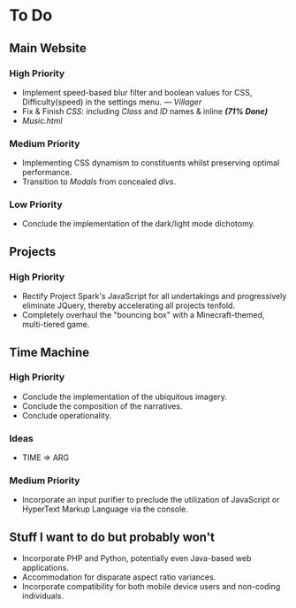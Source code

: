 # To Do

## Main Website

### High Priority

- Implement speed-based blur filter and boolean values for CSS, Difficulty(speed) in the settings menu. _— Villager_
- Fix & Finish _CSS_: including *Class* and *ID* names & inline **_(71% Done)_**
- _Music.html_

### Medium Priority

- Implementing CSS dynamism to constituents whilst preserving optimal performance.
- Transition to _Modals_ from concealed _divs_.

### Low Priority

- Conclude the implementation of the dark/light mode dichotomy.

## Projects

### High Priority

- Rectify Project Spark's JavaScript for all undertakings and progressively eliminate JQuery, thereby accelerating all projects
  tenfold.
- Completely overhaul the "bouncing box" with a Minecraft-themed, multi-tiered game.

## Time Machine

### High Priority

- Conclude the implementation of the ubiquitous imagery.
- Conclude the composition of the narratives.
- Conclude operationality.

### Ideas

- TIME => ARG

### Medium Priority

- Incorporate an input purifier to preclude the utilization of JavaScript or HyperText Markup Language via the console.

## Stuff I want to do but probably won't

- Incorporate PHP and Python, potentially even Java-based web applications.
- Accommodation for disparate aspect ratio variances.
- Incorporate compatibility for both mobile device users and non-coding individuals.